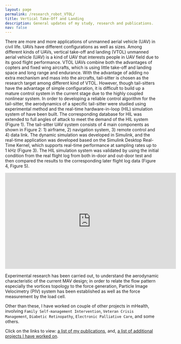 ```yaml
---
layout: page
permalink: /research_robot_VTOL/
title: Vertical Take-Off and Landing
description: General updates of my study, research and publications.
nav: false
---
```


There are more and more applications of unmanned aerial vehicle (UAV) in civil life. UAVs have different configurations as well as sizes. Among different kinds of UAVs, vertical take-off and landing (VTOL) unmanned aerial vehicle (UAV) is a kind of UAV that interests people in UAV field due to its good flight performance. VTOL UAVs combine both the advantages of copters and fixed wing aircrafts, which is using little take-off and landing space and long range and endurance. With the advantage of adding no extra mechanism and mass into the aircrafts, tail-sitter is chosen as the research target among different kind of VTOL. However, though tail-sitters have the advantage of simple configuration, it is difficult to build up a mature control system in the current stage due to the highly coupled nonlinear system. In order to developing a reliable control algorithm for the tail-sitter, the aerodynamics of a specific tail-sitter were studied using experimental method and the real-time hardware-in-loop (HIL) simulation system of have been built. The corresponding database for HIL was extended to full angles of attack to meet the demand of the HIL system (Figure 1). The tail-sitter UAV system consists of 4 main components as shown in Figure 2: 1) airframe, 2) navigation system, 3) remote control and 4) data link. The dynamic simulation was developed in Simulink, and the real-time application was developed based on the Simulink Desktop Real-Time Kernel, which supports real-time performance at sampling rates up to 1 kHz (Figure 3). The HIL simulation system was validated by using the initial condition from the real flight log from both in-door and out-door test and then compared the results to the corresponding later flight log data (Figure 4, Figure 5).



<div style="text-align: center;">
  <!-- Embedded YouTube video -->
  <iframe width="560" height="315" src="https://www.youtube.com/watch?v=geupCSRu4dI" frameborder="0" allow="accelerometer; autoplay; encrypted-media; gyroscope; picture-in-picture" allowfullscreen></iframe>
</div>

Experimental research has been carried out, to understand the aerodynamic characteristic of the current MAV design; in order to relate the flow pattern especially the vortices topology to the force generation, Particle Image Velocimetry (PIV) system has been established as well as the force measurement by the load cell.


<!-- Here’s a [list](https://adib2149.github.io/research) of all the research projects I have worked on. -->

Other than these, I have worked on couple of other projects in mHealth, involving `Family Self-management Intervention`, `Veteran Crisis Management`, `Diabetic Retinopathy`, `Electronic Palliative Care`, and some others.

Click on the links to view: [a list of my publications](/publications), and, [a list of additional projects I have worked on](/others).

<!-- {% assign research_projects = site.research_projects %}
<div class="container">
    {% for r_project in research_projects %}
        {% include research_projects.html %}
    {% endfor %}
</div> -->